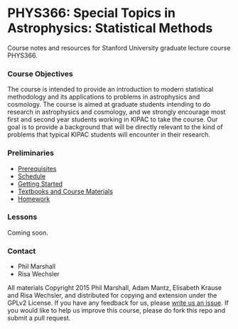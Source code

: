 # PHYS366: Special Topics in Astrophysics: Statistical Methods 

Course notes and resources for Stanford University graduate lecture course PHYS366.

### Course Objectives

The course is intended to provide an introduction to modern
statistical methodology and its applications to problems in
astrophysics and cosmology.  The course is aimed at graduate students
intending to do research in astrophysics and cosmology, and we
strongly encourage most first and second year students working in
KIPAC to take the course.  Our goal is to provide a background that
will be directly relevant to the kind of problems that typical KIPAC
students will encounter in their research.

### Preliminaries

* [Prerequisites](https://github.com/drphilmarshall/StatisticalMethods/blob/master/doc/Prereqs.md)
* [Schedule](https://github.com/drphilmarshall/StatisticalMethods/blob/master/doc/Schedule.md)
* [Getting Started](https://github.com/drphilmarshall/StatisticalMethods/blob/master/doc/GettingStarted.md)
* [Textbooks and Course Materials](https://github.com/drphilmarshall/StatisticalMethods/blob/master/doc/Textbooks.md)
* [Homework](https://github.com/drphilmarshall/StatisticalMethods/blob/master/doc/Homework.md)

### Lessons

Coming soon.

### Contact

* Phil Marshall
* Risa Wechsler

All materials Copyright 2015 Phil Marshall, Adam Mantz, Elisabeth Krause and Risa Wechsler, and distributed for copying and extension under the GPLv2 License. If you have any feedback for us, please [write us an issue](https://github.com/drphilmarshall/StatisticalMethods/issues). If you would like to help us improve this course, please do fork this repo and submit a pull request.
